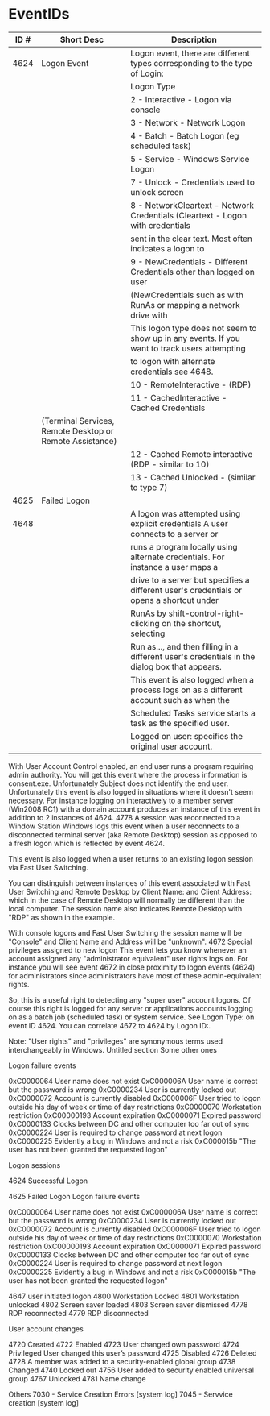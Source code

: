 # EventIDs

| ID # | Short Desc              |	Description                                                                             |
| ---- | ----------------------- | ---------------------------------------------------------------------------------------- |
| 4624 | Logon Event	           | Logon event, there are different types corresponding to the type of Login:               |
|      |                         |  Logon Type                                                                              |
|      |                         | 2 - Interactive - Logon via console                                                      |
|      |                         | 3 - Network - Network Logon                                                              |
|      |                         | 4 - Batch - Batch Logon (eg scheduled task)                                              |
|      |                         | 5 - Service - Windows Service Logon                                                      |
|      |                         | 7 - Unlock -  Credentials used to unlock screen                                          |
|      |                         | 8 - NetworkCleartext - Network Credentials (Cleartext - Logon with credentials           |
|      |                         | sent in the clear text. Most often indicates a logon to |IIS with "basic authentication) |
|      |               | 9 - NewCredentials - Different Credentials other than logged on user                               |
|      |               | (NewCredentials such as with RunAs or  mapping a network drive with | alternate credentials.       |
|      |               | This logon type does not seem to show up in any events.  If you want to track users attempting     |
|      |               | to logon with  alternate credentials see 4648.                                                     |
|      |               | 10 - RemoteInteractive - (RDP)                                                                     |  
|      |               | 11 - CachedInteractive - Cached Credentials                                                        |
                       | (Terminal Services, Remote Desktop or Remote Assistance)                                           |
|      |               | 12 - Cached Remote interactive (RDP - similar to 10)                                               |
|      |               | 13 - Cached Unlocked - (similar to type 7)                                                         |
| 4625 | Failed Logon  |	                                                                                                  |
| 4648 |               | A logon was attempted using explicit credentials	A user connects to a server or                    |
|      |               | runs a program locally using alternate credentials.  For instance a user maps a                    |
|      |               | drive to a server but specifies a different user's credentials or opens a shortcut under           |
|      |               | RunAs by shift-control-right-clicking on the shortcut, selecting                                   |
|      |               | Run as..., and then filling in a different user's credentials in the dialog box that appears.      |
|      |               | This event is also logged when a process logs on as a different account such as when the 
|      |               |  Scheduled Tasks service starts a task as the specified user. 
|      |               | Logged on user: specifies the original user account.
With User Account Control enabled, an end user runs a program requiring admin authority.  You will get this event where the process information is consent.exe.  Unfortunately Subject does not identify the end user.
Unfortunately this event is also logged in situations where it doesn't seem necessary.  For instance logging on interactively to a member server (Win2008 RC1) with a domain account produces an instance of this event in addition to 2 instances of 4624.
4778	 A session was reconnected to a Window Station	Windows logs this event when a user reconnects to a disconnected terminal server (aka Remote Desktop) session as opposed to a fresh logon which is reflected by event 4624.

This event is also logged when a user returns to an existing logon session via Fast User Switching.

You can distinguish between instances of this event associated with Fast User Switching and Remote Desktop by Client Name: and Client Address: which in the case of Remote Desktop will normally be different than the local computer.  The session name also indicates Remote Desktop with "RDP" as shown in the example.

With console logons and Fast User Switching the session name will be "Console" and Client Name and Address will be "unknown".
4672	Special privileges assigned to new logon	This event lets you know whenever an account assigned any "administrator equivalent" user rights logs on.  For instance you will see event 4672 in close proximity to logon events (4624) for administrators since administrators have most of these admin-equivalent rights.

So, this is a useful right to detecting any "super user" account logons.  Of course this right is logged for any server or applications accounts logging on as a batch job (scheduled task) or system service.  See Logon Type: on event ID 4624.  You can correlate 4672 to 4624 by Logon ID:.

Note: "User rights" and "privileges" are synonymous terms used interchangeably in Windows.
Untitled section
Some other ones

  
Logon failure events

0xC0000064 User name does not exist
0xC000006A User name is correct but the password is wrong
0xC0000234 User is currently locked out
0xC0000072 Account is currently disabled
0xC000006F User tried to logon outside his day of week or time of day restrictions
0xC0000070 Workstation restriction
0xC00000193 Account expiration
0xC0000071 Expired password
0xC0000133 Clocks between DC and other computer too far out of sync
0xC0000224 User is required to change password at next logon
0xC0000225 Evidently a bug in Windows and not a risk
0xC000015b "The user has not been granted the requested logon"

Logon sessions

4624 Successful Logon
 
4625	Failed Logon	Logon failure events

0xC0000064 User name does not exist
0xC000006A User name is correct but the password is wrong
0xC0000234 User is currently locked out
0xC0000072 Account is currently disabled
0xC000006F User tried to logon outside his day of week or time of day restrictions
0xC0000070 Workstation restriction
0xC00000193 Account expiration
0xC0000071 Expired password
0xC0000133 Clocks between DC and other computer too far out of sync
0xC0000224 User is required to change password at next logon
0xC0000225 Evidently a bug in Windows and not a risk
0xC000015b "The user has not been granted the requested logon"
 
4647 user initiated logon
4800 Workstation Locked
4801 Workstation unlocked
4802 Screen saver loaded
4803 Screen saver dismissed
4778 RDP reconnected
4779 RDP disconnected

User account changes

4720 Created
4722 Enabled
4723 User changed own password
4724 Privileged User changed this user’s password
4725 Disabled
4726 Deleted
4728 A member was added to a security-enabled global group
4738 Changed
4740 Locked out
4756 User added to security enabled universal group
4767 Unlocked
4781 Name change
 
Others
7030 - Service Creation Errors [system log]
7045 - Servvice creation [system log]
